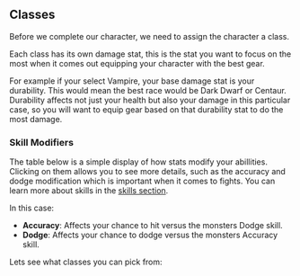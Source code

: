 ## Classes

Before we complete our character, we need to assign the character a class.

Each class has its own damage stat, this is the stat you want to focus on the most when it comes out equipping your character
with the best gear.

For example if your select Vampire, your base damage stat is your durability. This would mean the best race would be Dark Dwarf or Centaur. Durability affects not just your health but also your damage in this particular case, so you will want to equip gear based on that durability stat to do the most damage.

### Skill Modifiers

The table below is a simple display of how stats modify your abillities. Clicking on them allows you to see more details, such as the accuracy and dodge modification which is important when it comes to fights. You can learn more about skills in the [skills section](/information/skill-information).

In this case:

- **Accuracy**: Affects your chance to hit versus the monsters Dodge skill.
- **Dodge**: Affects your chance to dodge versus the monsters Accuracy skill.

Lets see what classes you can pick from:


